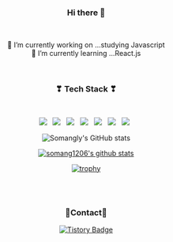 <div align="center">

### Hi there 👋

</br>

<!--
**somang1206/somang1206** is a ✨ _special_ ✨ repository because its `README.md` (this file) appears on your GitHub profile.

Here are some ideas to get you started:

- 👯 I’m looking to collaborate on ...
- 🤔 I’m looking for help with ...
- 💬 Ask me about ...
- 📫 How to reach me: ...
- 😄 Pronouns: ...
- ⚡ Fun fact: ...



-->


 🔭 I’m currently working on ...studying Javascript
 </br>
 🌱 I’m currently learning ...React.js

</div>

</br>

<div align="center">
<h3 align="center"><b>❣ Tech Stack ❣</b></h3>
</br>
<p align="center">
<img src="https://img.shields.io/badge/HTML5-E34F26?style=flat-square&logo=HTML5&logoColor=white"/></a> &nbsp
<img src="https://img.shields.io/badge/CSS3-1572B6?style=flat-square&logo=CSS3&logoColor=white"/></a> &nbsp
<img src="https://img.shields.io/badge/JavaScript-F7DF1E?style=flat-square&logo=JavaScript&logoColor=white"/></a> &nbsp
<img src="https://img.shields.io/badge/React.js-4479A1?style=flat-square&logo=React&logoColor=white"/></a> &nbsp 
<img src="https://img.shields.io/badge/Photoshop-1F1E6E?style=flat-square&logo=Adobe Photoshop&logoColor=white"/></a> &nbsp 
<img src="https://img.shields.io/badge/Illustrator-6E341E?style=flat-square&logo=Adobe Illustrator&logoColor=white"/></a> &nbsp
<img src="https://img.shields.io/badge/Figma-121212?style=flat-square&logo=Figma&logoColor=white"/></a> &nbsp 
</p>


![Somangly's GitHub stats](https://github-readme-stats.vercel.app/api?username=somang1206&show_icons=true&theme=radical)


[![somang1206's github stats](https://github-readme-stats.vercel.app/api/top-langs/?username=somang1206&show_icons=true&hide_border=true&title_color=004386&icon_color=004386&layout=compact)](https://github.com/somang1206)


[![trophy](https://github-profile-trophy.vercel.app/?username=somang1206)](https://github.com/ryo-ma/github-profile-trophy)

</br>

<!-- [![Solved.ac
somang1206](http://mazassumnida.wtf/api/v2/generate_badge?boj={handle})](https://solved.ac/{handle}) -->

</br>
<h3><b>💌Contact💌</b></h3>

[![Tistory Badge](https://img.shields.io/badge/NAVER%20Blog-555263?style=Blogger&logoColor=#64E889)]("https://blog.naver.com/dlthakd1206/")
</div>
